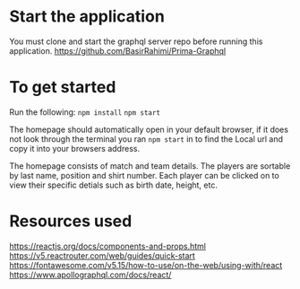 # Start the application

You must clone and start the graphql server repo before running this application. https://github.com/BasirRahimi/Prima-Graphql

# To get started
Run the following:
`npm install`
`npm start`


The homepage should automatically open in your default browser, if it does not look through the terminal you ran `npm start` in to find the Local url and copy it into your browsers address.

The homepage consists of match and team details. The players are sortable by last name, position and shirt number. Each player can be clicked on to view their specific detials such as birth date, height, etc.

# Resources used
https://reactjs.org/docs/components-and-props.html
https://v5.reactrouter.com/web/guides/quick-start
https://fontawesome.com/v5.15/how-to-use/on-the-web/using-with/react
https://www.apollographql.com/docs/react/